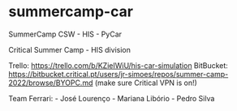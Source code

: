 # summercamp-car
SummerCamp CSW - HIS - PyCar


Critical Summer Camp - HIS division


Trello: https://trello.com/b/KZieIWiU/his-car-simulation
BitBucket: https://bitbucket.critical.pt/users/jr-simoes/repos/summer-camp-2022/browse/BYOPC.md (make sure Critical VPN is on!)

Team Ferrari:
	- José Lourenço
	- Mariana Libório
	- Pedro Silva
